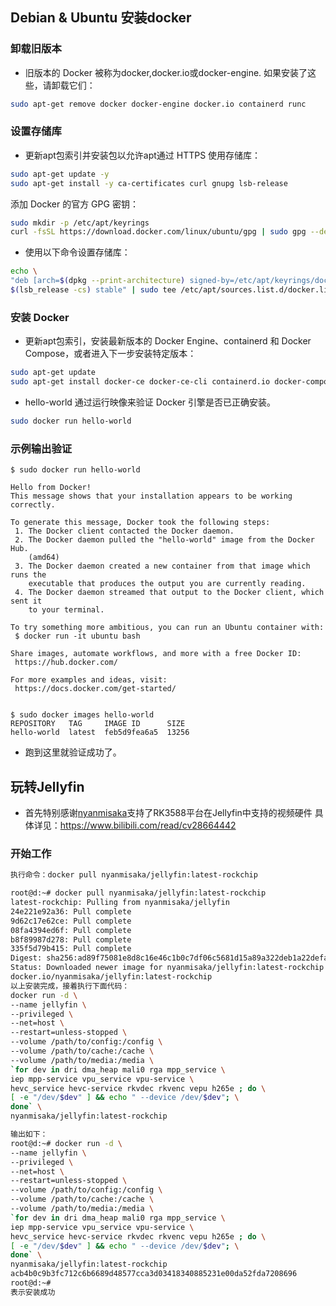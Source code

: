 ## Debian & Ubuntu 安装docker
### 卸载旧版本
- 旧版本的 Docker 被称为docker,docker.io或docker-engine. 如果安装了这些，请卸载它们：
```bash
sudo apt-get remove docker docker-engine docker.io containerd runc
```
### 设置存储库
- 更新apt包索引并安装包以允许apt通过 HTTPS 使用存储库：
```bash
sudo apt-get update -y
sudo apt-get install -y ca-certificates curl gnupg lsb-release
```
添加 Docker 的官方 GPG 密钥：
```bash
sudo mkdir -p /etc/apt/keyrings
curl -fsSL https://download.docker.com/linux/ubuntu/gpg | sudo gpg --dearmor -o /etc/apt/keyrings/docker.gpg
```
- 使用以下命令设置存储库：
```bash
echo \
"deb [arch=$(dpkg --print-architecture) signed-by=/etc/apt/keyrings/docker.gpg] https://download.docker.com/linux/ubuntu \
$(lsb_release -cs) stable" | sudo tee /etc/apt/sources.list.d/docker.list > /dev/null
```
### 安装 Docker
- 更新apt包索引，安装最新版本的 Docker Engine、containerd 和 Docker Compose，或者进入下一步安装特定版本：
```bash
sudo apt-get update
sudo apt-get install docker-ce docker-ce-cli containerd.io docker-compose-plugin
```
- hello-world 通过运行映像来验证 Docker 引擎是否已正确安装。
```bash
sudo docker run hello-world
```
### 示例输出验证
```
$ sudo docker run hello-world

Hello from Docker!
This message shows that your installation appears to be working correctly.

To generate this message, Docker took the following steps:
 1. The Docker client contacted the Docker daemon.
 2. The Docker daemon pulled the "hello-world" image from the Docker Hub.
    (amd64)
 3. The Docker daemon created a new container from that image which runs the
    executable that produces the output you are currently reading.
 4. The Docker daemon streamed that output to the Docker client, which sent it
    to your terminal.

To try something more ambitious, you can run an Ubuntu container with:
 $ docker run -it ubuntu bash

Share images, automate workflows, and more with a free Docker ID:
 https://hub.docker.com/

For more examples and ideas, visit:
 https://docs.docker.com/get-started/


$ sudo docker images hello-world
REPOSITORY   TAG     IMAGE ID      SIZE
hello-world  latest  feb5d9fea6a5  13256
```
- 跑到这里就验证成功了。

## 玩转Jellyfin

- 首先特别感谢[nyanmisaka](https://github.com/nyanmisaka)支持了RK3588平台在Jellyfin中支持的视频硬件 具体详见：https://www.bilibili.com/read/cv28664442

### 开始工作
```bash
执行命令：docker pull nyanmisaka/jellyfin:latest-rockchip

root@d:~# docker pull nyanmisaka/jellyfin:latest-rockchip
latest-rockchip: Pulling from nyanmisaka/jellyfin
24e221e92a36: Pull complete
9d62c17e62ce: Pull complete
08fa4394ed6f: Pull complete
b8f89987d278: Pull complete
335f5d79b415: Pull complete
Digest: sha256:ad89f75081e8d8c16e46c1b0c7df06c5681d15a89a322deb1a22defa35ce1143
Status: Downloaded newer image for nyanmisaka/jellyfin:latest-rockchip
docker.io/nyanmisaka/jellyfin:latest-rockchip
以上安装完成，接着执行下面代码：
docker run -d \
--name jellyfin \
--privileged \
--net=host \
--restart=unless-stopped \
--volume /path/to/config:/config \
--volume /path/to/cache:/cache \
--volume /path/to/media:/media \
`for dev in dri dma_heap mali0 rga mpp_service \
iep mpp-service vpu_service vpu-service \
hevc_service hevc-service rkvdec rkvenc vepu h265e ; do \
[ -e "/dev/$dev" ] && echo " --device /dev/$dev"; \
done` \
nyanmisaka/jellyfin:latest-rockchip

输出如下：
root@d:~# docker run -d \
--name jellyfin \
--privileged \
--net=host \
--restart=unless-stopped \
--volume /path/to/config:/config \
--volume /path/to/cache:/cache \
--volume /path/to/media:/media \
`for dev in dri dma_heap mali0 rga mpp_service \
iep mpp-service vpu_service vpu-service \
hevc_service hevc-service rkvdec rkvenc vepu h265e ; do \
[ -e "/dev/$dev" ] && echo " --device /dev/$dev"; \
done` \
nyanmisaka/jellyfin:latest-rockchip
acb4b0c9b3fc712c6b6689d48577cca3d03418340885231e00da52fda7208696
root@d:~#
表示安装成功
```
